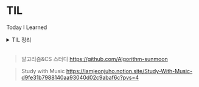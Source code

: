 # TIL

Today I Learned



<details>
<summary h1> TIL 정리</summary>

<details>
<summary> 2월 </summary> 

- 2024_02_13
    - CodingTest Leve 1  >>  4문제
- 2024_02_14
    - 인강은 비공개 정리
    - 네트워크 기본 (널널한 개발자 인프런 강의)
        - Internet 기반 네트워크 입문
        - L2 수준에서 외울 것들
- 2024_02_15
    - 네트워크 기본 (널널한 개발자)
        - L3 수준에서 외울 것들
    - JAVA 8 (백기선)
        - 함수형 인터페이스와 람다
- 2024_02_16
    - 네트워크 기본 (널널한 개발자)
        - L3 수준에서 외울 것들
    - JAVA 8 (백기선)
        - 함수형 인터페이스와 람다
        - 인터페이스의 변화
    - CodingTest Level 2 >> 1문제
- 2024_02_17
    - JAVA 8 (백기선)
        - Stream
        - Optional
    - CodingTest Level 2 >> 1문제
- 2024_02_18
    - Java 8 (백기선)
        - Date/Time
        - CompletableFuture
        - ( 완강 )
    - CodingTest Level 2 >> 1문제
- 2024_02_19
    - 네트워크 기본 (널널한 개발자)
        - L3 수준에서 외울 것들
        - L4 TCP, UDP
    - CodingTest Level 2 >> 1문제
- 2024_02_20
    - 네트워크 기본 (널널한 개발자)
        - L4 TCP, UDP
        - 웹을 이루는 핵심 기술
    - 알고리즘&CS 스터디
        - 백준 >> 1문제
        - <https://www.acmicpc.net/problem/18258>
- 2024_02_21
    - 알고리즘&CS 스터디
        - 백준 >> 2문제
        - <https://www.acmicpc.net/problem/11399>
        - <https://www.acmicpc.net/problem/17265>
- 2024_02_22
    - 알고리즘&CS 스터디
        - 백준 >> 2문제
        - <https://www.acmicpc.net/problem/1620>
        - <https://www.acmicpc.net/problem/20002>
- 2024_02_24
    - 알고리즘&CS 스터디
        - 백준 >> 1문제
        - 면접을 위한 CS 전공지식 노트
            - 싱글톤 패턴
            - 팩토리 패턴
- 2024_02_25
    - 알고리즘&CS 스터디
        - 백준 >> 1문제
        - 면접을 위한 CS
            - 전략 패턴
            - 옵저버 패턴
            - 프록시 패턴과 프록시 서버
- 2024_02_27
    - 알고리즘&CS 스터디
        - 백준 >> 2문제
        - 면접을 위한 CS
            - 이터레이터 패턴
            - 노출 패턴
            - MVC 패턴
            - MVP 패턴
            - MVVM 패턴
- 2024_02_28
    - 알고리즘&CS 스터디
        - 백준 >> 2문제
        - 면접을 위한 CS
            - OOP
            - SOLID
            - 선언형 프로그래밍
            - 명령형 (객체지향)
            - 명령형 (절차지향)
    - 사이드 프로젝트
        - vue.js 학습
            - <https://www.youtube.com/playlist?list=PLfLgtT94nNq3Br68sEe26jkOqCPK_8UQ->
- 2024_02_29
    - 알고리즘&CS 스터디
        - 백준 >> 2문제
        - CS
            - HTTP

</details>
<details>
<summary> 3월 </summary>

- 2024_03_05
    - 알고리즘&CS 스터디
        - 백준 >> 2문제
        - CS
            - RESTful
    - wanted 프리온보딩 백엔드 챌린지
        - 1회차
            - scaling을 고려한 서비스 아키텍처
    - 사이드 프로젝트
        - vue.js 학습
            - 이전 학습 영상
- 2024_03_06
    - 알고리즘&CS 스터디
        - 백준 >> 2문제
    - wanted 프리온보딩 백엔드 챌린지
        - SNS 뉴스 피드 서비스 설계
    - 사이드 프로젝트
        - vue.js 학습
- 2024_03_07
    - 알고리즘&CS 스터디
        - 백준 >> 2문제
    - 사이드 프로젝트
        - vue.js
        - github action
- 2024_03_08
    - 알고리즘&CS 스터디
        - 백준 >> 2문제
    - 사이드 프로젝트
        - vue.js
            - Home 페이지 구현
            - Login 페이지 구현
- 2024_03_09
    - 알고리즘&CS 스터디
        - 백준 >> 2문제
    - 사이드 프로젝트
        - spring security + jwt 학습
- 2024_03_13
    - 알고리즘&CS 스터디
        - 백준 >> 1문제
        - OS
            - 운영체제, 메모리
            - 공유자원, 교착상태
    - 사이드 프로젝트
        - spring security + jwt
        - spring security + oauth2 + jwt
    - 원티드 프리온보딩 백엔드 챌린지
        - 영상 스트리밍 및 업로드
        - GPT 활용
        - AWS ECS CI/CD
- 2024_03_14
    - 사이드 프로젝트
        - spring security + jwt + oauth2
- 2024_03_15
    - 사이드 프로젝트
        - spring security + jwt + oauth2
            - 소셜 로그인 구현
                - 구글, 네이버, 카카오
- 2024_03_16
    - 사이드 프로젝트
        -spring security + jwt + oauth2
            - 로그인 문제 해결
    - 알고리즘&CS 스터디
        - DB
            - 트랜잭션
- 2024_03_17
    - 알고리즘&CS 스터디
        - 백준 >> 1문제
    - 사이드 프로젝트
        - Spring security + jwt + OAuth2
            - 로그인/로그아웃 API 구현
- 2024_03_18
    - 알고리즘&CS 스터디
        - 백준 >> 1문제
        - DB
            - 무결성
    - 사이드 프로젝트
        - 로그인/로그아웃 Spring API 구현 완료
        - 로그인 관련 Vue.js 구현 완료
- 2024_03_19
    - 알고리즘&CS 스터디
        - 백준 >> 1문제
        - DB
            - ERD, 정규화
    - 사이드 프로젝트
        - 로그인 모달창 추가
        - openvidu를 사용한 WebRTC 방법 학습
- 2024_03_20
    - 알고리즘&CS 스터디
        - 백준 >> 1문제
        - DB
            - 인덱스
    - 사이드 프로젝트
        - openvidu
- 2024_03_21
    - 알고리즘&CS 스터디
        - 백준 >> 1문제
    - 사이드 프로젝트
        - 개발 순서 변경
            - openvidu를 활용한 화상회의를 후순위로 변경
        - Redis로 Refresh Token을 관리하기 위해 spring data redis 연결
- 2024_03_22
    - 알고리즘&CS 스터디
        - 백준 >> 1문제
        - 정처기 실기
            - 2023 3회차 12/20
- 2024_03_23
    - 알고리즘&CS 스터디
        - 백준 >> 1문제
    - 사이드 프로젝트 (Study with Music)
        - 팀원이 생겼다..!(ㅋㅋ) 설계부터 다시 해보자고!!
        - 설계
            - 기능 요구사항 작성
- 2024_03_24
    - 알고리즘&CS 스터디
        - 백준 >> 2문제
    - 사이드 프로젝트
        - 설계
            - 기능 요구사항 작성 완료
    - Spring Security
        - 블로그에 구조와 로그인 동작 과정에 관해 작성
            <https://wbsf.tistory.com/entry/Spring-Security%EA%B0%80-%EB%AD%90%EC%A3%A0>
    - 원티드 BE 챌린지 4월
        - 사전과제
            - Docker 설치 및 image 띄우기
- 2024_03_25
    - 알고리즘&CS 스터디
        - 백준 >> 1문제
        - 정처기 실기
            - 2023 2회차 10/20
            - 2023 3회차 해설
    - 사이드 프로젝트
            - 설계
                - API 명세서 작성 (priority High) 완료
    - JWT 관련 블로그 작성
        <https://wbsf.tistory.com/entry/JWT%EA%B0%80-%EB%AD%90%EC%A3%A0>
- 2024_03_26
    - 알고리즘&CS 스터ㅣ
        - 정처기 실기
            - 2023 2회 발표
    - OAuth2 블로그 작성을 위해 정리
- 2024_03_27
    - 알고리즘&CS 스터디
        - 정처기 실기
            - 2023 1회 해설
        - 백준 >> 1문제
    - 사이드 프로젝트
        - DB ERD 작성
    - OAuth2 고민 해결
        - OAuth2 로그인 후 JWT 를 발급해주는 문제 고민
            - OAuth2 로그인 성공 시 메인 페이지로 Redirect를 하는데, 파라미터 값으로 Access 토큰 값을 넘겨줌. 이 때, Access 토큰은 사용이 불가능하도록 유효시간을 0으로 정의함. 이렇게 하면 파라미터로 넘기면서 토큰의 탈취가 이뤄지더라도 바로 만료되므로 문제가 발생하지 않음. 사용자의 데이터는 넘기고, 인증이 필요하면 Refresh 토큰을 통해 Access 토큰을 재발급 할 수 있음!!!
- 2024_03_29
    - 알고리즘&CS 스터디
        - 백준 >> 1문제
    - 사이드 프로젝트
        - TDD 적용을 위한 사전 학습 중
- 2024_03_30
    - 알고리즘&CS 스터디
        - 백준 >> 1문제
    - OAuth2 관련 블로그 작성
    <https://wbsf.tistory.com/entry/OAuth2%EA%B0%80-%EB%AD%90%EC%A3%A0>
    - 사이드 프로젝트
        - TDD 인프런 강의 수강
- 2024_03_31
    - 알고리즘&CS 스터디
        - 백준 >> 1문제
    - 사이드 프로젝트
        - TDD 인프런 강의 수강

</details>
<details>
<summary> 4월 </summary>

- 2024_04_01
    - 알고리즘&CS 스터디
        - 백준 >> 1문제
    - 사이드 프로젝트
        - TDD 인프런 강의 수강
        - 간략하게나마 TDD 개발 순서 정리 완료...
    - 정처기 실기 
        - 2022년 2회

</details>
</details>
<br>


> 알고리즘&CS 스터디
<https://github.com/Algorithm-sunmoon>

> Study with Music
<https://iamjeonjuho.notion.site/Study-With-Music-d9fe31b7988140aa93040d02c9abaf6c?pvs=4>